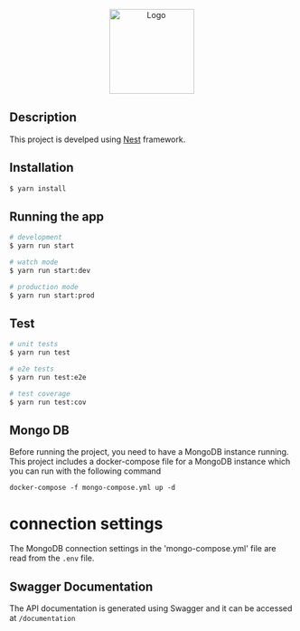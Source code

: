 <p align="center">
  <img src="https://cdn-icons-png.flaticon.com/512/2172/2172167.png" width="150" alt="Logo" />
</p>


## Description

This project is develped using [Nest](https://github.com/nestjs/nest) framework.

## Installation

```bash
$ yarn install
```

## Running the app

```bash
# development
$ yarn run start

# watch mode
$ yarn run start:dev

# production mode
$ yarn run start:prod
```

## Test

```bash
# unit tests
$ yarn run test

# e2e tests
$ yarn run test:e2e

# test coverage
$ yarn run test:cov
```

## Mongo DB

Before running the project, you need to have a MongoDB instance running.
This project includes a docker-compose file for a MongoDB instance which
you can run with the following command

`docker-compose -f mongo-compose.yml up -d`

# connection settings

The MongoDB connection settings in the 'mongo-compose.yml' file are read
from the `.env` file.

## Swagger Documentation

The API documentation is generated using Swagger and it can be accessed at `/documentation`
